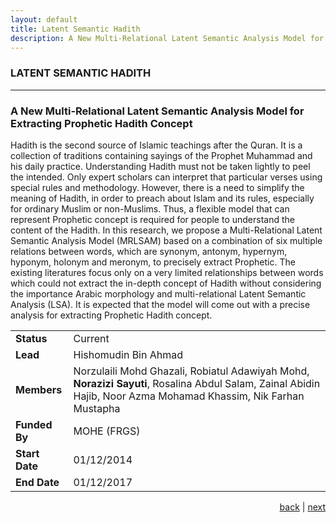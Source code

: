 ```yaml
---
layout: default
title: Latent Semantic Hadith
description: A New Multi-Relational Latent Semantic Analysis Model for Extracting Prophetic Hadith Concept.
---
```


### LATENT SEMANTIC HADITH

* * *
<!--LATENT SEMANTIC HADITH-->

###  A New Multi-Relational Latent Semantic Analysis Model for Extracting Prophetic Hadith Concept

Hadith is the second source of Islamic teachings after the Quran. It is a collection of traditions containing sayings of the Prophet Muhammad and his daily practice. Understanding Hadith must not be taken lightly to peel the intended. Only expert scholars can interpret that particular verses using special rules and methodology. However, there is a need to simplify the meaning of Hadith, in order to preach about Islam and its rules, especially for ordinary Muslim or non-Muslims. Thus, a flexible model that can represent Prophetic concept is required for people to understand the content of the Hadith. In this research, we propose a Multi-Relational Latent Semantic Analysis Model (MRLSAM) based on a combination of six multiple relations between words, which are synonym, antonym, hypernym, hyponym, holonym and meronym, to precisely extract Prophetic. The existing literatures focus only on a very limited relationships between words which could not extract the in-depth concept of Hadith without considering the importance Arabic morphology and multi-relational Latent Semantic Analysis (LSA). It is expected that the model will come out with a precise analysis for extracting Prophetic Hadith concept. 

| | |
| ---- | --- |
| **Status** | Current |
| **Lead** | Hishomudin Bin Ahmad |
| **Members** | Norzulaili Mohd Ghazali, Robiatul Adawiyah Mohd, **Norazizi Sayuti**, Rosalina Abdul Salam, Zainal Abidin Hajib, Noor Azma Mohamad Khassim, Nik Farhan Mustapha |
| **Funded By** | MOHE (FRGS) |
| **Start Date** | 01/12/2014 |
| **End Date** | 01/12/2017 |

<p style="text-align: right;">
<a href="myqiraat">back</a> | <a href="fatwa">next</a> 
</p>

